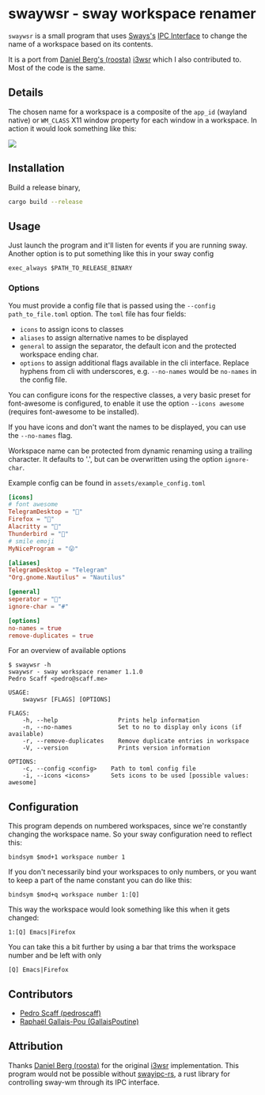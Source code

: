 swaywsr - sway workspace renamer
======

`swaywsr` is a small program that uses [Sways's](https://swaywm.org/) [IPC Interface](https://github.com/swaywm/sway/blob/master/sway/sway-ipc.7.scd)
to change the name of a workspace based on its contents.

It is a port from [Daniel Berg's (roosta)](https://github.com/roosta) [i3wsr](https://github.com/roosta/i3wsr) which I also contributed to. Most of the code is the same.

## Details

The chosen name for a workspace is a composite of the `app_id` (wayland native) or `WM_CLASS` X11 window
property for each window in a workspace. In action it would look something like this:

![](https://raw.githubusercontent.com/pedroscaff/swaywsr/master/assets/preview.png)

## Installation
Build a release binary,

```sh
cargo build --release
```

## Usage
Just launch the program and it'll listen for events if you are running sway.
Another option is to put something like this in your sway config

```
exec_always $PATH_TO_RELEASE_BINARY
```

### Options


You must provide a config file that is passed using the `--config path_to_file.toml` option. The `toml` file has four fields:
- `icons` to assign icons to classes
- `aliases` to assign alternative names to be displayed 
- `general` to assign the separator, the default icon and the protected workspace ending char.
- `options` to assign additional flags available in the cli interface. Replace hyphens from cli with underscores, e.g. `--no-names` would be `no-names` in the config file.

You can configure icons for the respective classes, a very basic preset for font-awesome is configured, to enable it use the option `--icons awesome` (requires font-awesome to be installed).

If you have icons and don't want the names to be displayed, you can use the `--no-names` flag.

Workspace name can be protected from dynamic renaming using a trailing character. It defaults to '.', but can be overwritten using the option `ignore-char`.

Example config can be found in `assets/example_config.toml`

```toml
[icons]
# font awesome
TelegramDesktop = ""
Firefox = ""
Alacritty = ""
Thunderbird = ""
# smile emoji
MyNiceProgram = "😛"

[aliases]
TelegramDesktop = "Telegram"
"Org.gnome.Nautilus" = "Nautilus"

[general]
seperator = ""
ignore-char = "#"

[options]
no-names = true
remove-duplicates = true
```

For an overview of available options

```shell
$ swaywsr -h
swaywsr - sway workspace renamer 1.1.0
Pedro Scaff <pedro@scaff.me>

USAGE:
    swaywsr [FLAGS] [OPTIONS]

FLAGS:
    -h, --help                 Prints help information
    -n, --no-names             Set to no to display only icons (if available)
    -r, --remove-duplicates    Remove duplicate entries in workspace
    -V, --version              Prints version information

OPTIONS:
    -c, --config <config>    Path to toml config file
    -i, --icons <icons>      Sets icons to be used [possible values: awesome]
```

## Configuration

This program depends on numbered workspaces, since we're constantly changing the
workspace name. So your sway configuration need to reflect this:

```
bindsym $mod+1 workspace number 1
```

If you don't necessarily bind your workspaces to only numbers, or
you want to keep a part of the name constant you can do like this:

```
bindsym $mod+q workspace number 1:[Q]
```

This way the workspace would look something like this when it gets changed:

```
1:[Q] Emacs|Firefox
```
You can take this a bit further by using a bar that trims the workspace number and be left with only
```
[Q] Emacs|Firefox
```

## Contributors
* [Pedro Scaff (pedroscaff)](https://github.com/pedroscaff)
* [Raphaël Gallais-Pou (GallaisPoutine)](https://github.com/GallaisPoutine)

## Attribution
Thanks [Daniel Berg (roosta)](https://github.com/roosta) for the original [i3wsr](https://github.com/roosta/i3wsr) implementation. This program would not be possible without
[swayipc-rs](https://github.com/JayceFayne/swayipc-rs),
a rust library for controlling sway-wm through its IPC interface.
